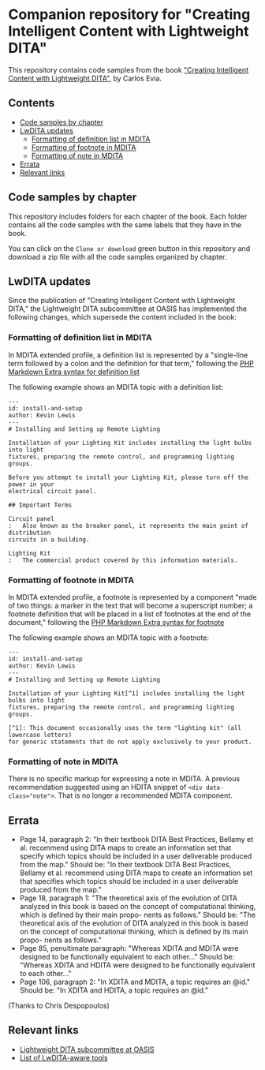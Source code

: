 # Companion repository for "Creating Intelligent Content with Lightweight DITA"

This repository contains code samples from the book ["Creating Intelligent Content with Lightweight DITA"](https://www.routledge.com/Creating-Intelligent-Content-with-Lightweight-DITA/Evia/p/book/9780815393825), by Carlos Evia.

## Contents

* [Code samples by chapter](#code-samples-by-chapter)
* [LwDITA updates](#lwdita-updates)
  - [Formatting of definition list in MDITA](#formatting-of-definition-list-in-mdita)
  - [Formatting of footnote in MDITA](#formatting-of-footnote-in-mdita)
  - [Formatting of note in MDITA](#formatting-of-note-in-mdita)
* [Errata](#errata)
* [Relevant links](#relevant-links)

## Code samples by chapter

This repository includes folders for each chapter of the book. Each folder contains all the code samples with the same labels that they have in the book.

You can click on the `Clone or download` green button in this repository and download a zip file with all the code samples organized by chapter.

## LwDITA updates

Since the publication of "Creating Intelligent Content with Lightweight DITA," the Lightweight DITA subcommittee at OASIS has implemented the following changes, which supersede the content included in the book:

### Formatting of definition list in MDITA

In MDITA extended profile, a definition list is represented by a "single-line term followed by a colon and the definition for that term," following the [PHP Markdown Extra syntax for definition list](https://michelf.ca/projects/php-markdown/extra/#def-list)

The following example shows an MDITA topic with a definition list:

```
---
id: install-and-setup
author: Kevin Lewis
---
# Installing and Setting up Remote Lighting

Installation of your Lighting Kit includes installing the light bulbs into light
fixtures, preparing the remote control, and programming lighting groups.

Before you attempt to install your Lighting Kit, please turn off the power in your
electrical circuit panel.

## Important Terms

Circuit panel
:   Also known as the breaker panel, it represents the main point of distribution
circuits in a building.

Lighting Kit
:   The commercial product covered by this information materials.
```

### Formatting of footnote in MDITA

In MDITA extended profile, a footnote is represented by a component "made of two things: a marker in the text that will become a superscript number; a footnote definition that will be placed in a list of footnotes at the end of the document," following the [PHP Markdown Extra syntax for footnote](https://michelf.ca/projects/php-markdown/extra/#footnotes)

The following example shows an MDITA topic with a footnote:

```
---
id: install-and-setup
author: Kevin Lewis
---
# Installing and Setting up Remote Lighting

Installation of your Lighting Kit[^1] includes installing the light bulbs into light
fixtures, preparing the remote control, and programming lighting groups.

[^1]: This document occasionally uses the term "lighting kit" (all lowercase letters)
for generic statements that do not apply exclusively to your product.

```

### Formatting of note in MDITA

There is no specific markup for expressing a note in MDITA. A previous recommendation suggested using an HDITA snippet of `<div data-
class="note">`. That is no longer a recommended MDITA component.

## Errata

* Page 14, paragraph 2: "In their textbook DITA Best Practices, Bellamy et al. recommend using DITA maps to create an information set that specify which topics should be included in a user deliverable produced from the map." Should be: "In their textbook DITA Best Practices, Bellamy et al. recommend using DITA maps to create an information set that specifies which topics should be included in a user deliverable produced from the map."
* Page 18, paragraph 1: "The theoretical axis of the evolution of DITA analyzed in this book is based on the concept of computational thinking, which is defined by their main propo- nents as follows." Should be: "The theoretical axis of the evolution of DITA analyzed in this book is based on the concept of computational thinking, which is defined by its main propo- nents as follows."
* Page 85, penultimate paragraph: "Whereas XDITA and MDITA were designed to be functionally equivalent to each other..." Should be: "Whereas XDITA and HDITA were designed to be functionally equivalent to each other..."
* Page 106, paragraph 2: "In XDITA and MDITA, a topic requires an @id." Should be: "In XDITA and HDITA, a topic requires an @id." 

(Thanks to Chris Despopoulos)


## Relevant links

- [Lightweight DITA subcommittee at OASIS](https://www.oasis-open.org/committees/tc_home.php?wg_abbrev=dita-lightweight-dita)
- [List of LwDITA-aware tools](https://wiki.oasis-open.org/dita/LightweightDITASubcommittee/lwditatools)
